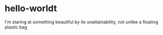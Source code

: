# hello-worldt
I'm staring at something beautiful by its unattainability, not unlike a floating plastic bag

